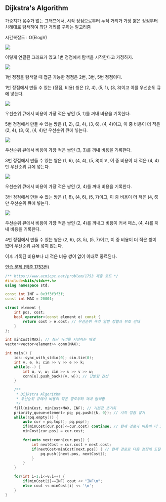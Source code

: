 ## Dijkstra's Algorithm
가중치가 음수가 없는 그래프에서, 시작 정점으로부터 누적 거리가 가장 짧은 정점부터 차례대로 탐색하여 최단 거리를 구하는 알고리즘

시간복잡도 : O(ElogV)

![](https://github.com/user-attachments/assets/4dc78915-77eb-40fd-b10f-302e896da370)

이렇게 연결된 그래프가 있고 1번 정점에서 탐색을 시작한다고 가정하자.

![](https://github.com/user-attachments/assets/7adf008b-e4d8-4e39-b011-a484d5ade1fa)

1번 정점을 탐색할 때 접근 가능한 정점은 2번, 3번, 5번 정점이다.

1번 정점에서 만들 수 있는 (정점, 비용) 쌍은 (2, 4), (5, 1), (3, 3)이고 이를 우선순위 큐에 넣는다.

![](https://github.com/user-attachments/assets/14d50282-3026-4e60-97b5-d5c41bae7fb5)

우선순위 큐에서 비용이 가장 적은 쌍인 (5, 1)를 꺼내 비용을 기록한다.

5번 정점에서 만들 수 있는 쌍은 (1, 2), (2, 4), (3, 6), (4, 4)이고, 이 중 비용이 더 적은 (2, 4), (3, 6), (4, 4)만 우선순위 큐에 넣는다.

![](https://github.com/user-attachments/assets/7e770bd8-16d1-43da-ab47-48202156d87f)

우선순위 큐에서 비용이 가장 적은 쌍인 (3, 3)를 꺼내 비용을 기록한다.

3번 정점에서 만들 수 있는 쌍은 (1, 6), (4, 4), (5, 8)이고, 이 중 비용이 더 적은 (4, 4)만 우선순위 큐에 넣는다.

![](https://github.com/user-attachments/assets/956ca1d2-b1da-4e1d-8183-9f2edc5402d3)

우선순위 큐에서 비용이 가장 적은 쌍인 (2, 4)를 꺼내 비용을 기록한다.

3번 정점에서 만들 수 있는 쌍은 (1, 8), (4, 6), (5, 7)이고, 이 중 비용이 더 적은 (4, 6)만 우선순위 큐에 넣는다.

![](https://github.com/user-attachments/assets/fa6d179f-6399-419c-8a6c-5bd70f7a4cad)

우선순위 큐에서 비용이 가장 적은 쌍인 (2, 4)를 꺼내고 비용이 커서 패스, (4, 4)를 꺼내 비용을 기록한다.

4번 정점에서 만들 수 있는 쌍은 (2, 6), (3, 5), (5, 7)이고, 이 중 비용이 더 적은 쌍이 없어 우선순위 큐에 넣지 않는다.

이후 기록된 비용보다 더 적은 비용 쌍이 없어 이대로 종료된다.

[연습 문제 (백준 1753번)](https://www.acmicpc.net/problem/1753)

``` c++
/** https://www.acmicpc.net/problem/1753 제출 코드 */
#include<bits/stdc++.h>
using namespace std;

const int INF = 0x3f3f3f3f;
const int MAX = 20001;

struct element {
    int pos, cost;
    bool operator<(const element e) const {
        return cost > e.cost; // 우선순위 큐라 일반 정렬과 부호 반대
    }
};

int minCost[MAX]; // 최단 거리를 저장하는 배열
vector<vector<element>> conn(MAX);

int main() {
    ios::sync_with_stdio(0); cin.tie(0);
    int v, e, k; cin >> v >> e >> k;
    while(e--) {
        int u, v, w; cin >> u >> v >> w;
        conn[u].push_back({v, w}); // 단방향 간선
    }

    /** 
     * Dijkstra Algorithm
     * 우선순위 큐에서 비용이 작은 경로부터 꺼내 탐색함
     */
    fill(minCost, minCost+MAX, INF); // 기본값 초기화
    priority_queue<element> pq; pq.push({k, 0}); // 시작 정점 넣기
    while(!pq.empty()) {
        auto cur = pq.top(); pq.pop();
        if(minCost[cur.pos]<=cur.cost) continue; // 현재 경로가 비용이 더 크다면 제외
        minCost[cur.pos] = cur.cost;

        for(auto next:conn[cur.pos]) {
            int nextCost = cur.cost + next.cost;
            if(nextCost<minCost[next.pos]) { // 현재 경로로 다음 정점에 도달하는 비용이 더 적다면
                pq.push({next.pos, nextCost});
            }
        }
    }

    for(int i=1;i<=v;i++) {
        if(minCost[i]==INF) cout << "INF\n";
        else cout << minCost[i] << '\n';
    }
}
```
